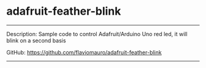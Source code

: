 # adafruit-feather-blink
*******************************************************************************
Description:
Sample code to control Adafruit/Arduino Uno red led, it will blink on a second 
basis

GitHub: https://github.com/flaviomauro/adafruit-feather-blink
*******************************************************************************
